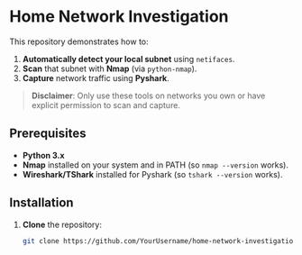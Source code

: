 # Home Network Investigation

This repository demonstrates how to:
1. **Automatically detect your local subnet** using `netifaces`.
2. **Scan** that subnet with **Nmap** (via `python-nmap`).
3. **Capture** network traffic using **Pyshark**.

> **Disclaimer**: Only use these tools on networks you own or have explicit permission to scan and capture.

## Prerequisites

- **Python 3.x**  
- **Nmap** installed on your system and in PATH (so `nmap --version` works).  
- **Wireshark/TShark** installed for Pyshark (so `tshark --version` works).  

## Installation

1. **Clone** the repository:
   ```bash
   git clone https://github.com/YourUsername/home-network-investigation.git
